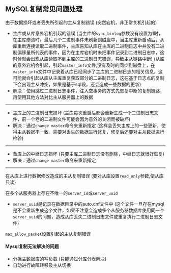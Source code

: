 ## MySQL复制常见问题处理

由于数据损坏或者丢失所引起的主从复制错误 (突然宕机，非正常关机引起的)

* 主库或从库意外宕机引起的错误 (当主库的`sync_binlog`参数没有设置为1时，在主库崩溃时，最后几个二进制事件未刷新到磁盘中，当主库重新启动后，从库重新连接读取二进制事件，主库告知从库在主库的二进制日志中并没有二进制偏移量所代表的事件，因为在主库宕机时未把事件记录到二进制日志中，这时候就会出现从库读取不到主库的二进制日志错误，导致主从链路中断) (从库的意外宕机会引起，引起`master_info`文件,没有及时的同步到磁盘上，在`master_info`文件中记录着从库已经同步了主库的二进制日志的相关信息，这可能就会引起从库从主库重复获取部分的二进制日志，这在基于日志点的复制下会出现主从冲突，如果是基于sql段，还会造成一些数据的更新)
* 解决：使用跳过二进制日志事件，注入空事务的方式先恢复中断的复制链路，再使用其他方法对比主从服务器上的数据

---

* 主库上的二进制日志损坏 (主库每次重启后都会重新生成一个二进制日志文件，前一个老的二进制文件可能会因为意外的关闭而被破坏)
* 解决：通过`change master`命令来重新指定 (这样会丢失主库上的一些更新，使得主从数据不一致。需要对丢失的数据进行修复，修复后还要对主从数据进行检验)

---

* 备库上的中继日志损坏 (只要主库二进制日志没有删除，中继日志就很好恢复)
* 解决：通过`change master`命令来重新指定

---

在从库上进行数据修改造成的主从复制错误 (要对从库设置`read_only`参数,使从库只读)

在多个从服务器上存在不唯一的`server_id`或`server_uuid`

* `server_uuid`是记录在数据目录中的auto.cnf文件中 (这个文件一旦存在mysql是不会重新生成这个文件，如果不注意会造成多个从服务器数据库使用同一个`server_uuid`的问题，造成从库丢失二进制日志文件或重复执行二进制日志文件)

`max_allow_packet`设置引起的主从复制错误

#### Mysql复制无法解决的问题

* 分担主数据库的写负载 (只能通过分库分表解决)
* 自动进行故障转移及主从切换


